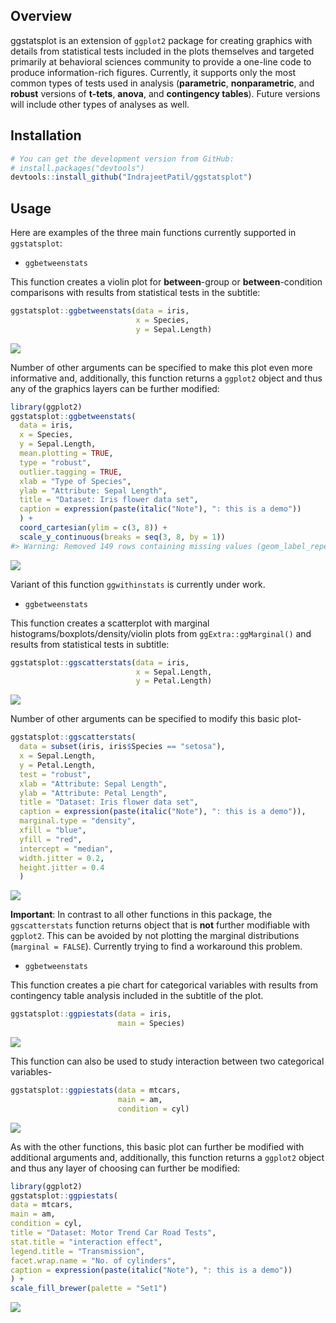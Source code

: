 
<!-- README.md is generated from README.Rmd. Please edit that file -->

Overview
--------

ggstatsplot is an extension of `ggplot2` package for creating graphics with details from statistical tests included in the plots themselves and targeted primarily at behavioral sciences community to provide a one-line code to produce information-rich figures. Currently, it supports only the most common types of tests used in analysis (**parametric**, **nonparametric**, and **robust** versions of **t-tets**, **anova**, and **contingency tables**). Future versions will include other types of analyses as well.

Installation
------------

``` r
# You can get the development version from GitHub:
# install.packages("devtools")
devtools::install_github("IndrajeetPatil/ggstatsplot")
```

Usage
-----

Here are examples of the three main functions currently supported in `ggstatsplot`:

-   `ggbetweenstats`

This function creates a violin plot for **between**-group or **between**-condition comparisons with results from statistical tests in the subtitle:

``` r
ggstatsplot::ggbetweenstats(data = iris, 
                            x = Species, 
                            y = Sepal.Length)
```

![](man/figures/README-unnamed-chunk-3-1.png)

Number of other arguments can be specified to make this plot even more informative and, additionally, this function returns a `ggplot2` object and thus any of the graphics layers can be further modified:

``` r
library(ggplot2)
ggstatsplot::ggbetweenstats(
  data = iris,
  x = Species,
  y = Sepal.Length,
  mean.plotting = TRUE,
  type = "robust",
  outlier.tagging = TRUE,
  xlab = "Type of Species",
  ylab = "Attribute: Sepal Length",
  title = "Dataset: Iris flower data set",
  caption = expression(paste(italic("Note"), ": this is a demo"))
  ) +
  coord_cartesian(ylim = c(3, 8)) + 
  scale_y_continuous(breaks = seq(3, 8, by = 1))
#> Warning: Removed 149 rows containing missing values (geom_label_repel).
```

![](man/figures/README-unnamed-chunk-4-1.png)

Variant of this function `ggwithinstats` is currently under work.

-   `ggbetweenstats`

This function creates a scatterplot with marginal histograms/boxplots/density/violin plots from `ggExtra::ggMarginal()` and results from statistical tests in subtitle:

``` r
ggstatsplot::ggscatterstats(data = iris, 
                            x = Sepal.Length, 
                            y = Petal.Length)
```

![](man/figures/README-unnamed-chunk-5-1.png)

Number of other arguments can be specified to modify this basic plot-

``` r
ggstatsplot::ggscatterstats(
  data = subset(iris, iris$Species == "setosa"),
  x = Sepal.Length,
  y = Petal.Length,
  test = "robust",
  xlab = "Attribute: Sepal Length",
  ylab = "Attribute: Petal Length",
  title = "Dataset: Iris flower data set",
  caption = expression(paste(italic("Note"), ": this is a demo")),
  marginal.type = "density",
  xfill = "blue",
  yfill = "red",
  intercept = "median",
  width.jitter = 0.2,
  height.jitter = 0.4
  ) 
```

![](man/figures/README-unnamed-chunk-6-1.png)

**Important**: In contrast to all other functions in this package, the `ggscatterstats` function returns object that is **not** further modifiable with `ggplot2`. This can be avoided by not plotting the marginal distributions (`marginal = FALSE`). Currently trying to find a workaround this problem.

-   `ggbetweenstats`

This function creates a pie chart for categorical variables with results from contingency table analysis included in the subtitle of the plot.

``` r
ggstatsplot::ggpiestats(data = iris,
                        main = Species)
```

![](man/figures/README-unnamed-chunk-7-1.png)

This function can also be used to study interaction between two categorical variables-

``` r
ggstatsplot::ggpiestats(data = mtcars,
                        main = am,
                        condition = cyl)
```

![](man/figures/README-unnamed-chunk-8-1.png)

As with the other functions, this basic plot can further be modified with additional arguments and, additionally, this function returns a `ggplot2` object and thus any layer of choosing can further be modified:

``` r
library(ggplot2)
ggstatsplot::ggpiestats(
data = mtcars,
main = am,
condition = cyl,
title = "Dataset: Motor Trend Car Road Tests",
stat.title = "interaction effect",
legend.title = "Transmission",
facet.wrap.name = "No. of cylinders",
caption = expression(paste(italic("Note"), ": this is a demo"))
) +
scale_fill_brewer(palette = "Set1")
```

![](man/figures/README-unnamed-chunk-9-1.png)
